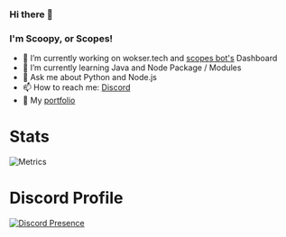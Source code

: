 ### Hi there 👋
### I'm Scoopy, or Scopes!

- 🔭 I’m currently working on wokser.tech and [scopes bot's](https://scopes.cf) Dashboard
- 🌱 I’m currently learning Java and Node Package / Modules
- 💬 Ask me about Python and Node.js
- 📫 How to reach me: [Discord](https://github.com/ScopesCodez#discord-profile)
- 🔗 My [portfolio](https://scoopydev.gq)
# Stats
![Metrics](https://metrics.lecoq.io/ScopesCodez?template=classic&isocalendar=1&languages=1&stars=1&people=1&achievements=1&lines=1&pagespeed=1&isocalendar.duration=half-year&languages.limit=8&languages.sections=most-used&languages.colors=github&languages.threshold=0%25&languages.indepth=false&languages.recent.load=300&languages.recent.days=14&stars.limit=4&people.limit=24&people.size=28&people.types=followers%2C%20following&people.identicons=false&people.shuffle=false&achievements.threshold=C&achievements.secrets=true&achievements.limit=0&pagespeed.url=.user.website&pagespeed.detailed=false&pagespeed.screenshot=false&config.timezone=Africa%2FCairo&config.twemoji=true)
# Discord Profile
[![Discord Presence](https://lanyard-profile-readme.vercel.app/api/510736807999307786)](https://discord.com/users/510736807999307786)
